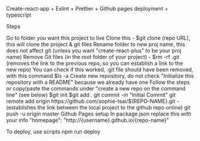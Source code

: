 Create-react-app + Eslint + Prettier + Github pages deployment + typescript

Steps

Go to folder you want this project to live
Clone this - $git clone (repo URL), this will clone the project & git files
Rename folder to new proj name, this does not affect git (unless you want "create-react-plus" to be your proj name)
Remove Git files (in the root folder of your project) - $rm -rf .git (removes the link to the previous repo, so you can establish a link to the new repo)
You can check if this worked, .git file should have been removed, with this command $ls -a
Create new repository, do not check "Initialize this repository with a README" because we already have one
Follow the steps or copy/paste the commands under "create a new repo on the command line" (see below)
$git init
$git add .
git commit -m "Initial Commit"
git remote add origin https://github.com/sophie-tsai/${REPO-NAME}.git - (establishes the link between the local project to the github repo online)
git push -u origin master
Github Pages setup In package.json replace this with your info "homepage": "http://{username}.github.io/{repo-name}"

To deploy, use scripts npm run deploy
